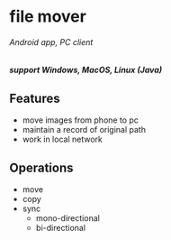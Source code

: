 # file mover
###### Android app, PC client
##### support Windows, MacOS, Linux (Java)

## Features
 - move images from phone to pc
 - maintain a record of original path
 - work in local network

## Operations
 - move
 - copy
 - sync
    - mono-directional
    - bi-directional

